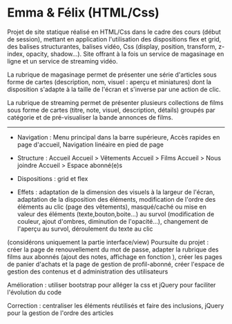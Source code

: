 # Emma & Félix (HTML/Css)

Projet de site statique réalisé en HTML/Css dans le cadre des cours (début de session), mettant en application l'utilisation des dispositions flex et grid, des balises structurantes, balises vidéo, Css (display, position, transform, z-index, opacity, shadow...). Site offrant à la fois un service de magasinage en ligne et un service de streaming vidéo.

La rubrique de magasinage permet de présenter une série d'articles sous forme de cartes (description, nom, visuel : aperçu et miniatures) dont la disposition s'adapte à la taille de l'écran et s'inverse par une action de clic.

La rubrique de streaming permet de présenter plusieurs collections de films sous forme de cartes (titre, note, visuel, description, détails) groupés par catégorie et de pré-visualiser la bande annonces de films.

-----------------

- Navigation : Menu principal dans la barre supérieure, Accès rapides en page d'accueil, Navigation linéaire en pied de page

- Structure : 
        Accueil
        Accueil > Vêtements
        Accueil > Films
        Accueil > Nous joindre
        Accueil > Espace abonné(e)s

- Dispositions : grid et flex

- Effets : adaptation de la dimension des visuels à la largeur de l'écran, adaptation de la disposition des éléments, modification de l'ordre des éléments au clic (page des vêtements), masqué/caché ou mise en valeur des éléments (texte,bouton,boite...) au survol (modification de couleur, ajout d'ombres, diminution de l'opacité...), changement de l'aperçu au survol, déroulement du texte au clic


(considérons uniquement la partie interface/view)
Poursuite du projet : créer la page de renouvellement du mot de passe, adapter la rubrique des films aux abonnés (ajout des notes, affichage en fonction ), créer les pages de panier d'achats et la page de gestion de profil-abonné, créer l'espace de gestion des contenus et d administration des utilisateurs

Amélioration : utiliser bootstrap pour alléger la css et jQuery pour faciliter l'évolution du code

Correction : centraliser les éléments réutilisés et faire des inclusions, jQuery pour la gestion de l'ordre des articles